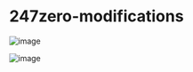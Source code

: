 # 247zero-modifications

![image](https://github.com/user-attachments/assets/a577c1aa-1d50-43eb-b0ad-d1967205c596)


![image](https://github.com/user-attachments/assets/90c58de1-3ce5-4de9-ba35-38f77b0fc8e6)


 
